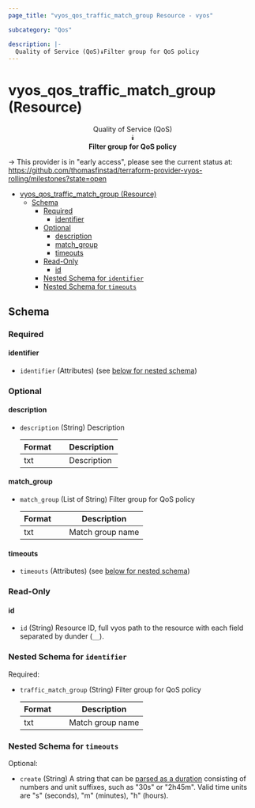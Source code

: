 ```yaml
---
page_title: "vyos_qos_traffic_match_group Resource - vyos"

subcategory: "Qos"

description: |-
  Quality of Service (QoS)⯯Filter group for QoS policy
---
```


# vyos_qos_traffic_match_group (Resource)
<center>

Quality of Service (QoS)  
⯯  
**Filter group for QoS policy**


</center>

-> This provider is in "early access", please see the current status at: https://github.com/thomasfinstad/terraform-provider-vyos-rolling/milestones?state=open

<!--TOC-->

- [vyos_qos_traffic_match_group (Resource)](#vyos_qos_traffic_match_group-resource)
  - [Schema](#schema)
    - [Required](#required)
      - [identifier](#identifier)
    - [Optional](#optional)
      - [description](#description)
      - [match_group](#match_group)
      - [timeouts](#timeouts)
    - [Read-Only](#read-only)
      - [id](#id)
    - [Nested Schema for `identifier`](#nested-schema-for-identifier)
    - [Nested Schema for `timeouts`](#nested-schema-for-timeouts)

<!--TOC-->

<!-- schema generated by tfplugindocs -->
## Schema

### Required

#### identifier
- `identifier` (Attributes) (see [below for nested schema](#nestedatt--identifier))

### Optional

#### description
- `description` (String) Description

    |  Format  &emsp;|  Description  |
    |----------|---------------|
    |  txt     &emsp;|  Description  |
#### match_group
- `match_group` (List of String) Filter group for QoS policy

    |  Format  &emsp;|  Description       |
    |----------|--------------------|
    |  txt     &emsp;|  Match group name  |
#### timeouts
- `timeouts` (Attributes) (see [below for nested schema](#nestedatt--timeouts))

### Read-Only

#### id
- `id` (String) Resource ID, full vyos path to the resource with each field separated by dunder (`__`).

<a id="nestedatt--identifier"></a>
### Nested Schema for `identifier`

Required:

- `traffic_match_group` (String) Filter group for QoS policy

    |  Format  &emsp;|  Description       |
    |----------|--------------------|
    |  txt     &emsp;|  Match group name  |


<a id="nestedatt--timeouts"></a>
### Nested Schema for `timeouts`

Optional:

- `create` (String) A string that can be [parsed as a duration](https://pkg.go.dev/time#ParseDuration) consisting of numbers and unit suffixes, such as &#34;30s&#34; or &#34;2h45m&#34;. Valid time units are &#34;s&#34; (seconds), &#34;m&#34; (minutes), &#34;h&#34; (hours).
